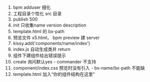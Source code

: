 1. bpm adduser 细化
2. 工程目录个性化 src 目录
3. publish 500
4. init 只收集name version description
5. template.html 的 bx-path
6. 预览文件 x5.html， bpm preview 建 server
7. kissy.add('components/name/index')
8. index.js 自动生成类并 return
9. 组件下建组件给出错误提示
10. create 询问默认yes - commander 不支持
11. component/index.css 预览时没有引入 - bx-name/bx-path 不能缺
12. template.html 加入“你的组件结构在这里”